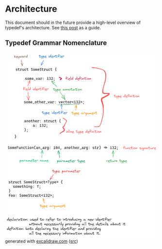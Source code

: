 # Architecture

This document should in the future provide a high-level overview of typedef's architecture. See [this post](https://matklad.github.io//2021/02/06/ARCHITECTURE.md.html) as a guide.

## Typedef Grammar Nomenclature

![Typedef Grammar Nomenclature](./grammar_nomenclature.png)<br>
generated with [excalidraw.com](https://excalidraw.com/) ([src](./grammar_nomenclature.excalidraw))